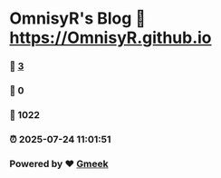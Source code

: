 # OmnisyR's Blog :link: https://OmnisyR.github.io 
### :page_facing_up: [3](https://OmnisyR.github.io/tag.html) 
### :speech_balloon: 0 
### :hibiscus: 1022 
### :alarm_clock: 2025-07-24 11:01:51 
### Powered by :heart: [Gmeek](https://github.com/Meekdai/Gmeek)
